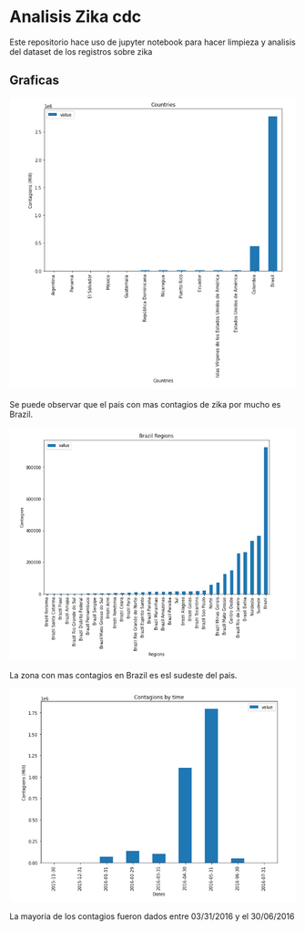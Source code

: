 # Analisis Zika cdc

Este repositorio hace uso de jupyter notebook para hacer limpieza y analisis del dataset de los registros sobre zika


## Graficas
![contagions by countries](https://github.com/LuisGerardoDC/zika_pandas/blob/master/graficas/by_countries.png)


Se puede observar que el pais con mas contagios de zika por mucho es Brazil.


![contagions by countries](https://github.com/LuisGerardoDC/zika_pandas/blob/master/graficas/by_regions.png)


La zona con mas contagios en Brazil es esl sudeste del pais.


![contagions by countries](https://github.com/LuisGerardoDC/zika_pandas/blob/master/graficas/by_date.png)

La mayoria de los contagios fueron dados entre 03/31/2016 y el 30/06/2016 
